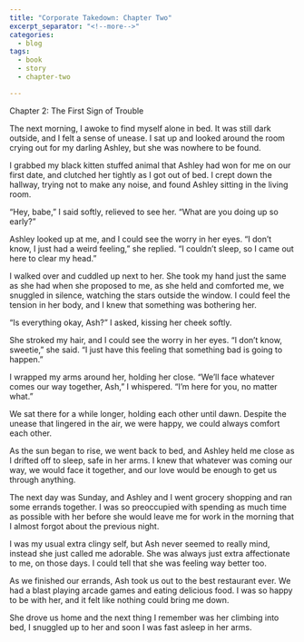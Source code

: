 ```yaml
---
title: "Corporate Takedown: Chapter Two"
excerpt_separator: "<!--more-->"
categories:
  - blog
tags:
  - book
  - story
  - chapter-two

---
```


Chapter 2: The First Sign of Trouble

The next morning, I awoke to find myself alone in bed. It was still dark outside, and I felt a sense of unease. I sat up and looked around the room crying out for my darling Ashley, but she was nowhere to be found.

I grabbed my black kitten stuffed animal that Ashley had won for me on our first date, and clutched her tightly as I got out of bed. I crept down the hallway, trying not to make any noise, and found Ashley sitting in the living room.

“Hey, babe,” I said softly, relieved to see her. “What are you doing up so early?”

Ashley looked up at me, and I could see the worry in her eyes. “I don’t know, I just had a weird feeling,” she replied. “I couldn’t sleep, so I came out here to clear my head.”

I walked over and cuddled up next to her. She took my hand just the same as she had when she proposed to me, as she held and comforted me, we snuggled in silence, watching the stars outside the window. I could feel the tension in her body, and I knew that something was bothering her.

“Is everything okay, Ash?” I asked, kissing her cheek softly.

She stroked my hair, and I could see the worry in her eyes. “I don’t know, sweetie,” she said. “I just have this feeling that something bad is going to happen.”

I wrapped my arms around her, holding her close. “We’ll face whatever comes our way together, Ash,” I whispered. “I’m here for you, no matter what.”

We sat there for a while longer, holding each other until dawn. Despite the unease that lingered in the air, we were happy, we could always comfort each other.

As the sun began to rise, we went back to bed, and Ashley held me close as I drifted off to sleep, safe in her arms. I knew that whatever was coming our way, we would face it together, and our love would be enough to get us through anything.

The next day was Sunday, and Ashley and I went grocery shopping and ran some errands together. I was so preoccupied with spending as much time as possible with her before she would leave me for work in the morning that I almost forgot about the previous night.

I was my usual extra clingy self, but Ash never seemed to really mind, instead she just called me adorable. She was always just extra affectionate to me, on those days. I could tell that she was feeling way better too.

As we finished our errands, Ash took us out to the best restaurant ever. We had a blast playing arcade games and eating delicious food. I was so happy to be with her, and it felt like nothing could bring me down.

She drove us home and the next thing I remember was her climbing into bed, I snuggled up to her and soon I was fast asleep in her arms.
